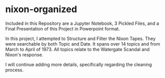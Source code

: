 # nixon-organized

Included in this Repository are a Jupyter Notebook, 3 Pickled Files, and a Final Presentation of this Project in Powerpoint format. 

In this project, I attempted to Structure and Filter the Nixon Tapes. They were searchable by both Topic and Date. It spans over 14 topics and from March to April of 1973. All topics relate to the Watergate Scandal and Nixon's response. 

I will continue adding more details, specifically regarding the cleaning process. 
